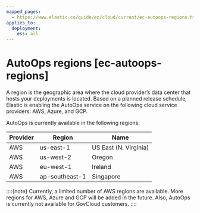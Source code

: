 ```yaml
---
mapped_pages:
  - https://www.elastic.co/guide/en/cloud/current/ec-autoops-regions.html
applies_to:
  deployment:
    ess: all
---
```


# AutoOps regions [ec-autoops-regions]

A region is the geographic area where the cloud provider’s data center that hosts your deployments is located. Based on a planned release schedule, Elastic is enabling the AutoOps service on the following cloud service providers: AWS, Azure, and GCP.

AutoOps is currently available in the following regions:

| Provider | Region | Name | 
| --- | --- | --- | 
| AWS | us-east-1 | US East (N. Virginia) | 
| AWS | us-west-2 | Oregon | 
| AWS | eu-west-1 | Ireland | 
| AWS | ap-southeast-1 |  Singapore |

::::{note} 
Currently, a limited number of AWS regions are available. More regions for AWS, Azure and GCP will be added in the future. Also, AutoOps is currently not available for GovCloud customers.
::::


